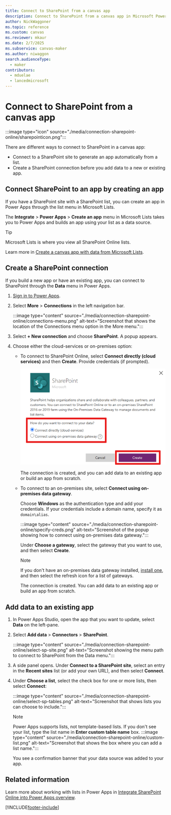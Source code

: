 ```yaml
---
title: Connect to SharePoint from a canvas app
description: Connect to SharePoint from a canvas app in Microsoft Power Apps.
author: NickWaggoner
ms.topic: reference
ms.custom: canvas
ms.reviewer: mkaur
ms.date: 2/7/2025
ms.subservice: canvas-maker
ms.author: niwaggon
search.audienceType:
  - maker
contributors:
  - mduelae
  - lancedmicrosoft
---
```


# Connect to SharePoint from a canvas app

:::image type="icon" source="./media/connection-sharepoint-online/sharepointicon.png":::

There are different ways to connect to SharePoint in a canvas app:

- Connect to a SharePoint site to generate an app automatically from a list.
- Create a SharePoint connection before you add data to a new or existing app.

## Connect SharePoint to an app by creating an app

If you have a SharePoint site with a SharePoint list, you can create an app in Power Apps through the list menu in Microsoft Lists.

The **Integrate** > **Power Apps** > **Create an app** menu in Microsoft Lists takes you to Power Apps and builds an app using your list as a data source.

> [!TIP]
> Microsoft Lists is where you view all SharePoint Online lists.

Learn more in [Create a canvas app with data from Microsoft Lists](../app-from-sharepoint.md).

## Create a SharePoint connection

If you build a new app or have an existing app, you can connect to SharePoint through the **Data** menu in Power Apps.

1. [Sign in to Power Apps](https://make.powerapps.com/).
1. Select **More** > **Connections** in the left navigation bar.

   :::image type="content" source="./media/connection-sharepoint-online/connections-menu.png" alt-text="Screenshot that shows the location of the Connections menu option in the More menu.":::

1. Select **+ New connection** and choose **SharePoint**. A popup appears.

1. Choose either the cloud-services or on-premises option:

    - To connect to SharePoint Online, select **Connect directly (cloud services)** and then **Create**. Provide credentials (if prompted).

        ![To connect to SharePoint Online, select Connect directly (cloud services).](./media/connection-sharepoint-online/select-online.png "Connect to a site")

        The connection is created, and you can add data to an existing app or build an app from scratch.

    - To connect to an on-premises site, select **Connect using on-premises data gateway**.

      Choose **Windows** as the authentication type and add your credentials. If your credentials include a domain name, specify it as `domain\alias`.

      :::image type="content" source="./media/connection-sharepoint-online/specify-creds.png" alt-text="Screenshot of the popup showing how to connect using on-premises data gateway.":::

      Under **Choose a gateway**, select the gateway that you want to use, and then select **Create**.

      > [!NOTE]
      > If you don't have an on-premises data gateway installed, [install one](../gateway-reference.md), and then select the  refresh icon for a list of gateways.

      The connection is created. You can add data to an existing app or build an app from scratch.

## Add data to an existing app

1. In Power Apps Studio, open the app that you want to update, select **Data** on the left-pane.

1. Select **Add data** > **Connectors** > **SharePoint**.

   :::image type="content" source="./media/connection-sharepoint-online/select-sp-site.png" alt-text="Screenshot showing the menu path to connect to SharePoint from the Data menu.":::

1. A side panel opens. Under **Connect to a SharePoint site**, select an entry in the **Recent sites** list (or add your own URL), and then select **Connect**.

1. Under **Choose a list**, select the check box for one or more lists, then select **Connect**:

   :::image type="content" source="./media/connection-sharepoint-online/select-sp-tables.png" alt-text="Screenshot that shows lists you can choose to include.":::

   > [!NOTE]
   > Power Apps supports lists, not template-based lists. If you don't see your list, type the list name in **Enter custom table name** box.
   > :::image type="content" source="./media/connection-sharepoint-online/custom-list.png" alt-text="Screenshot that shows the box where you can add a list name.":::

   You see a confirmation banner that your data source was added to your app.

## Related information

Learn more about working with lists in Power Apps in
[Integrate SharePoint Online into Power Apps overview](sharepoint-list-integration-overview.md).

[!INCLUDE[footer-include](../../../includes/footer-banner.md)]
